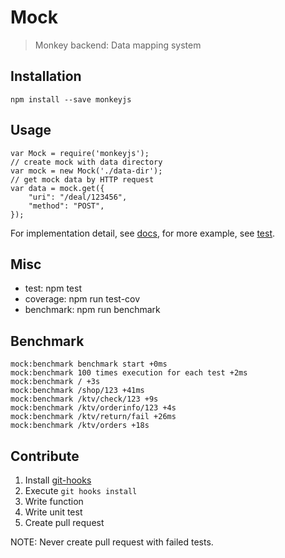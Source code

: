 # Mock
> Monkey backend: Data mapping system

## Installation

    npm install --save monkeyjs


## Usage

    var Mock = require('monkeyjs');
    // create mock with data directory
    var mock = new Mock('./data-dir');
    // get mock data by HTTP request
    var data = mock.get({
        "uri": "/deal/123456",
        "method": "POST",
    });

For implementation detail, see [docs](browse/docs/Home.md), for more example, see [test](./test).


## Misc

* test: npm test
* coverage: npm run test-cov
* benchmark: npm run benchmark

## Benchmark

    mock:benchmark benchmark start +0ms
    mock:benchmark 100 times execution for each test +2ms
    mock:benchmark / +3s
    mock:benchmark /shop/123 +41ms
    mock:benchmark /ktv/check/123 +9s
    mock:benchmark /ktv/orderinfo/123 +4s
    mock:benchmark /ktv/return/fail +26ms
    mock:benchmark /ktv/orders +18s


## Contribute

1. Install [git-hooks](https://github.com/git-hooks/git-hooks)
2. Execute `git hooks install`
3. Write function
4. Write unit test
5. Create pull request

NOTE: Never create pull request with failed tests.
